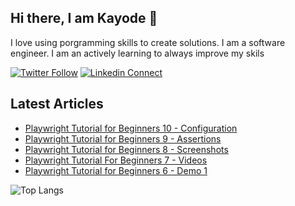 ## Hi there, I am Kayode 👋
I love using porgramming skills to create solutions. I am a software engineer. I am an actively learning to always improve my skils

[![Twitter Follow](https://img.shields.io/twitter/follow/zt4ff?color=%231DA1F2&label=Follow%20%40zt4ff&logo=twitter&style=for-the-badge)](https://twitter.com/intent/follow?screen_name=zt4ff)
[![Linkedin Connect](https://img.shields.io/badge/linkedin-%230077B5.svg?&style=for-the-badge&logo=linkedin&logoColor=white)](https://www.linkedin.com/in/oluwasegun-kayode-07879b1aa/)

## Latest Articles
<!-- HASHNODE:START -->
- [Playwright Tutorial for Beginners 10 - Configuration](https://blog.zt4ff.dev/playwright-tutorial-for-beginners-10-configuration)
- [Playwright Tutorial for Beginners 9 - Assertions](https://blog.zt4ff.dev/playwright-tutorial-for-beginners-9-assertions)
- [Playwright Tutorial for Beginners 8 - Screenshots](https://blog.zt4ff.dev/playwright-tutorial-for-beginners-8-screenshots)
- [Playwright Tutorial For Beginners 7 - Videos](https://blog.zt4ff.dev/playwright-tutorial-for-beginners-7-videos)
- [Playwright Tutorial for Beginners 6 - Demo 1](https://blog.zt4ff.dev/playwright-tutorial-for-beginners-6-demo-1)
<!-- HASHNODE:END -->

![Top Langs](https://github-readme-stats.vercel.app/api/top-langs/?username=zt4ff&theme=radical)

